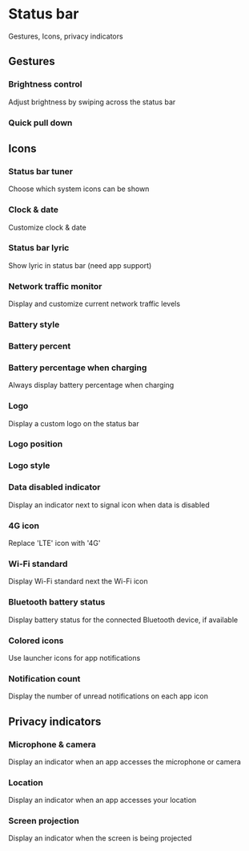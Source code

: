 # Status bar

Gestures, Icons, privacy indicators

## Gestures

### Brightness control

Adjust brightness by swiping across the status bar

### Quick pull down

## Icons

### Status bar tuner

Choose which system icons can be shown

### Clock & date

Customize clock & date

### Status bar lyric

Show lyric in status bar (need app support)

### Network traffic monitor

Display and customize current network traffic levels

### Battery style

### Battery percent

### Battery percentage when charging

Always display battery percentage when charging

### Logo

Display a custom logo on the status bar

### Logo position

### Logo style

### Data disabled indicator

Display an indicator next to signal icon when data is disabled

### 4G icon

Replace 'LTE' icon with '4G'

### Wi-Fi standard

Display Wi-Fi standard next the Wi-Fi icon

### Bluetooth battery status

Display battery status for the connected Bluetooth device, if available

### Colored icons

Use launcher icons for app notifications

### Notification count

Display the number of unread notifications on each app icon

## Privacy indicators

### Microphone & camera

Display an indicator when an app accesses the microphone or camera

### Location

Display an indicator when an app accesses your location

### Screen projection

Display an indicator when the screen is being projected
